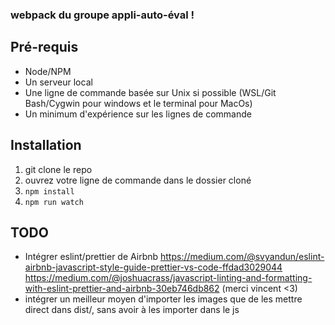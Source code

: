 ### webpack du groupe appli-auto-éval !

## Pré-requis
- Node/NPM
- Un serveur local
- Une ligne de commande basée sur Unix si possible (WSL/Git Bash/Cygwin pour windows et le terminal pour MacOs)
- Un minimum d'expérience sur les lignes de commande

## Installation
1. git clone le repo
2. ouvrez votre ligne de commande dans le dossier cloné
3. `` npm install ``
4. `` npm run watch ``

## TODO
- Intégrer eslint/prettier de Airbnb https://medium.com/@svyandun/eslint-airbnb-javascript-style-guide-prettier-vs-code-ffdad3029044 https://medium.com/@joshuacrass/javascript-linting-and-formatting-with-eslint-prettier-and-airbnb-30eb746db862 (merci vincent <3)
- intégrer un meilleur moyen d'importer les images que de les mettre direct dans dist/, sans avoir à les importer dans le js
